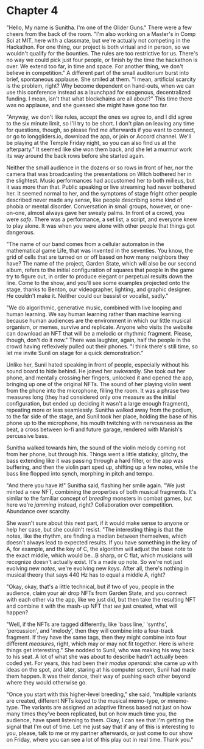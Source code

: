 # Chapter 4

"Hello, My name is Sunitha. I'm one of the Glider Guns." There were a few cheers from the back of the room. "I'm also working on a Master's in Comp Sci at MIT, here with a classmate, but we're actually not competing in the Hackathon. For one thing, our project is both virtual and in person, so we wouldn't qualify for the bounties. The rules are too restrictive for us. There's no way we could pick just four people, or finish by the time the hackathon is over. We extend too far, in time and space. For another thing, we don't believe in competition." A different part of the small auditorium burst into brief, spontaneous applause. She smiled at them. "I mean, artificial scarcity is the problem, right? Why become dependent on hand-outs, when we can use this conference instead as a launchpad for exogenous, decentralized funding. I mean, isn't that what blockchains are all about?" This time there was no applause, and she guessed she might have gone too far.

"Anyway, we don't like rules, accept the ones we agree to, and I did agree to the six minute limit, so I'll try to be short. I don't plan on leaving any time for questions, though, so please find me afterwards if you want to connect, or go to longgliders.io, download the app, or join or Accord channel. We'll be playing at the Temple Friday night, so you can also find us at the afterparty." It seemed like she won them back, and she let a murmur work its way around the back rows before she started again.

Neither the small audience in the dozens or so rows in front of her, nor the camera that was broadcasting the presentations on Witch bothered her in the slightest. Music performances had accustomed her to both milieus, but it was more than that. Public speaking or live streaming had never bothered her. It seemed normal to her, and the symptoms of stage fright other people described never made any sense, like people describing some kind of phobia or mental disorder. Conversation in small groups, however, or one-on-one, almost always gave her sweaty palms. In front of a crowd, you were *safe*. There was a performance, a set list, a script, and everyone knew to play alone. It was when you were alone with other people that things got dangerous.

"The name of our band comes from a cellular automaton in the mathematical game Life, that was invented in the seventies. You know, the grid of cells that are turned on or off based on how many neighbors they have? The name of the project, Garden State, which will also be our second album, refers to the initial configuration of squares that people in the game try to figure out, in order to produce elegant or perpetual results down the line. Come to the show, and you'll see some examples projected onto the stage, thanks to Benton, our videographer, lighting, and graphic designer. He couldn't make it. Neither could our bassist or vocalist, sadly."

"We do algorithmic, generative music, combined with live looping and human learning. We say human learning rather than machine learning because human audiences are the environment in which our little musical organism, or memes, survive and replicate. Anyone who visits the website can download an NFT that will be a melodic or rhythmic fragment. Please, though, don't do it now." There was laughter, again, half the people in the crowd having reflexively pulled out their phones. "I think there's still time, so let me invite Sunil on stage for a quick demonstration."

Unlike her, Sunil hated speaking in front of people, especially without his sound board to hide behind. He joined her awkwardly. She took out her phone, and mentally crossing her fingers, unlocked it and opened the app, bringing up one of the original NFTs. The sound of her playing violin went from the phone into the microphone, filling the room. It was a phrase two measures long (they had considered only one measure as the initial configuration, but ended up deciding it wasn't a large enough fragment), repeating more or less seamlessly. Sunitha walked away from the podium, to the far side of the stage, and Sunil took her place, holding the base of his phone up to the microphone, his mouth twitching with nervousness as the beat, a cross between lo-fi and future garage, rendered with Manish's percussive bass.

Sunitha walked towards him, the sound of the violin melody coming not from her phone, but through his. Things went a little staticky, glitchy, the bass extending like it was passing through a hard filter, or the app was buffering, and then the violin part sped up, shifting up a few notes, while the bass line flopped into synch, morphing in pitch and tempo.

"And there you have it!" Sunitha said, flashing her smile again. "We just minted a new NFT, combining the properties of both musical fragments. It's similar to the familiar concept of *breeding* monsters in combat games, but here we're *jamming* instead, right? Collaboration over competition. Abundance over scarcity.

She wasn't sure about this next part, if it would make sense to anyone or help her case, but she couldn't resist. "The interesting thing is that the notes, like the rhythm, are finding a median between themselves, which doesn't always lead to expected results. If you have something in the key of A, for example, and the key of C, the algorithm will adjust the base note to the exact middle, which would be...B sharp, or C flat, which musicians will recognize doesn't actually exist. It's a made up note. So we're not just evolving new *notes*, we're evolving new *keys*. After all, there's nothing in musical theory that says 440 Hz has to equal a middle A, right?

"Okay, okay, that's a little technical, but if two of you, people in the audience, claim your air drop NFTs from Garden State, and you connect with each other via the app, like we just did, but then take the resulting NFT and combine it with the mash-up NFT that *we* just created, what will happen?

"Well, if the NFTs are tagged differently, like 'bass line,' 'synths', 'percussion', and 'melody', then they will combine into a four-track fragment. If they have the same tags, then they might combine into four different *measures*, right, which may or may not fit together. Here is where things get interesting." She nodded to Sunil, who was making his way back to his seat. A lot of what she was about to describe hadn't actually been coded yet. For years, this had been their *modus operandi*: she came up with ideas on the spot, and later, staring at his computer screen, Sunil had made them happen. It was their dance, their way of pushing each other beyond where they would otherwise go.

"Once you start with this higher-level breeding," she said, "multiple variants are created, different NFTs keyed to the musical memo-type, or mnemo-type. The variants are assigned an adaptive fitness based not just on how many times they've been replicated, but on how much time you, the audience, have spent listening to them. Okay, I can see that I'm getting the signal that I'm out of time. Let me just say that if any of this is interesting to you, please, talk to me or my partner afterwards, or just come to our show on Friday, where you can see a lot of this play out in real time. Thank you."
